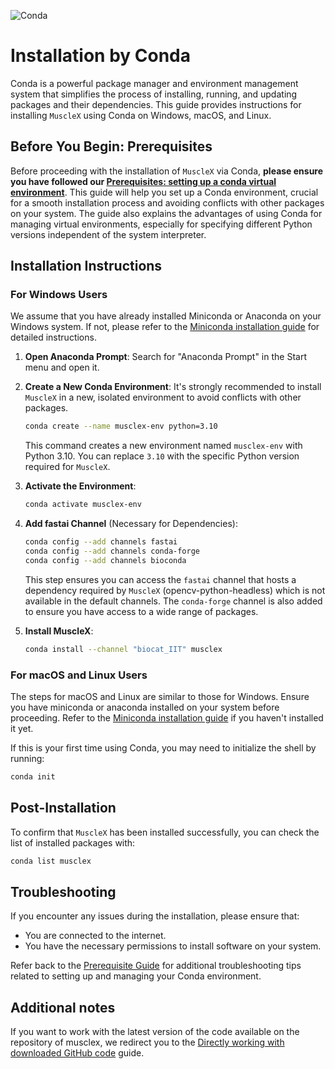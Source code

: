 
![Conda](https://upload.wikimedia.org/wikipedia/commons/e/ea/Conda_logo.svg)

# Installation by Conda

Conda is a powerful package manager and environment management system that simplifies the process of installing, running, and updating packages and their dependencies. This guide provides instructions for installing `MuscleX` using Conda on Windows, macOS, and Linux.

## Before You Begin: Prerequisites

Before proceeding with the installation of `MuscleX` via Conda, **please ensure you have followed our [Prerequisites: setting up a conda virtual environment](Prerequisites.md)**. This guide will help you set up a Conda environment, crucial for a smooth installation process and avoiding conflicts with other packages on your system. The guide also explains the advantages of using Conda for managing virtual environments, especially for specifying different Python versions independent of the system interpreter.

## Installation Instructions

### For Windows Users

We assume that you have already installed Miniconda or Anaconda on your Windows system. If not, please refer to the [Miniconda installation guide](https://docs.conda.io/en/latest/miniconda.html) for detailed instructions.

1. **Open Anaconda Prompt**: Search for "Anaconda Prompt" in the Start menu and open it.

2. **Create a New Conda Environment**: It's strongly recommended to install `MuscleX` in a new, isolated environment to avoid conflicts with other packages.
   ```bash
   conda create --name musclex-env python=3.10
   ```
   This command creates a new environment named `musclex-env` with Python 3.10. You can replace `3.10` with the specific Python version required for `MuscleX`.

3. **Activate the Environment**:
   ```bash
   conda activate musclex-env
   ```

4. **Add fastai Channel** (Necessary for Dependencies):
   ```bash
   conda config --add channels fastai
   conda config --add channels conda-forge
   conda config --add channels bioconda
   ```
   This step ensures you can access the `fastai` channel that hosts a dependency required by `MuscleX` (opencv-python-headless) which is not available in the default channels. The `conda-forge` channel is also added to ensure you have access to a wide range of packages.

5. **Install MuscleX**:
   ```bash
   conda install --channel "biocat_IIT" musclex
   ```

### For macOS and Linux Users

The steps for macOS and Linux are similar to those for Windows. 
Ensure you have miniconda or anaconda installed on your system before proceeding. Refer to the [Miniconda installation guide](https://docs.conda.io/en/latest/miniconda.html) if you haven't installed it yet.

If this is your first time using Conda, you may need to initialize the shell by running:
```bash
conda init
```

## Post-Installation

To confirm that `MuscleX` has been installed successfully, you can check the list of installed packages with:
```bash
conda list musclex
```

## Troubleshooting

If you encounter any issues during the installation, please ensure that:
- You are connected to the internet.
- You have the necessary permissions to install software on your system.

Refer back to the [Prerequisite Guide](Prerequisites.md) for additional troubleshooting tips related to setting up and managing your Conda environment.


## Additional notes 

If you want to work with the latest version of the code available on the repository of musclex, we redirect you to the [Directly working with downloaded GitHub code](github.md) guide.
